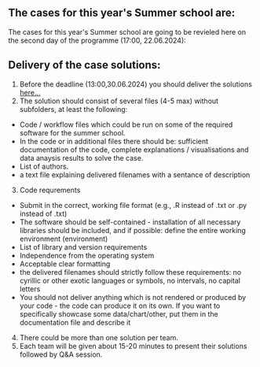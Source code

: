 ## The cases for this year's Summer school are:

The cases for this year's Summer school are going to be revieled here on the second day of the programme (17:00, 22.06.2024): 
 
<!-- 
### 1. Forecasting the demand of pharmacutical products.  

[Case text and data...](https://github.com/Marchev-Science/case-forecasting-pharmacutical-demand) 

### 2. Forcasting and automate trading of Crypto assets  

[Case text and data...](https://github.com/Marchev-Science/case-crypto-trader)  

### 3. Classification of drone radio signature.     

[Case text and data...](https://github.com/Marchev-Science/case-drone-signature-classification)  

### 4. Automate solution of sokoban game       

[Case text and data...](https://github.com/mpSchrader/gym-sokoban)  

-->  

<!--
=> [Case solution](cases-solutions/case1/readme.md)
=> [Case solution](cases-solutions/case2/readme.md)   
=> [Case solution](cases-solutions/case3/readme.md)   
=> [Case solution](cases-solutions/case4/readme.md)   
-->   

## Delivery of the case solutions:

1. Before the deadline (13:00,30.06.2024) you should deliver the solutions [here...](https://forms.gle/3Gkw4rAErSFa4tFh8)
2. The solution should consist of several files (4-5 max) without subfolders, at least the following:  
* Code / workflow files which could be run on some of the required software for the summer school.  
* In the code or in additional files there should be: sufficient documentation of the code, complete explanations / visualisations and data anaysis results to solve the case.  
* List of authors.  
* a text file explaining delivered filenames with a sentance of description  
3. Code requrements  
* Submit in the correct, working file format (e.g., .R instead of .txt or .py instead of .txt)  
* The software should be self-contained - installation of all necessary libraries should be included, and if possible: define the entire working environment (environment)  
* List of library and version requirements  
* Independence from the operating system  
* Acceptable clear formatting  
* the delivered filenames should strictly follow these requirements: no cyrillic or other exotic languages or symbols, no intervals, no capital letters  
* You should not deliver anything which is not rendered or produced by your code - the code can produce it on its own. If you want to specifically showcase some data/chart/other, put them in the documentation file and describe it  
4. There could be more than one solution per team.  
5. Each team will be given about 15-20 minutes to present their solutions followed by Q&A session.  




